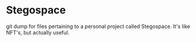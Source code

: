 # Stegospace
git dump for files pertaining to a personal project called Stegospace. It's like NFT's, but actually useful.
